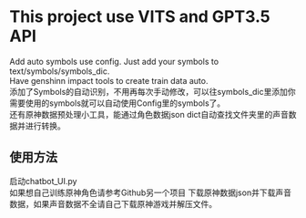 # This project use VITS and GPT3.5 API  
Add auto symbols use config. Just add your symbols to text/symbols/symbols_dic.  
Have genshinn impact tools to create train data auto.  
添加了Symbols的自动识别，不用再每次手动修改，可以往symbols_dic里添加你需要使用的symbols就可以自动使用Config里的symbols了。  
还有原神数据预处理小工具，能通过角色数据json dict自动查找文件夹里的声音数据并进行转换。

## 使用方法
启动chatbot_UI.py  
如果想自己训练原神角色请参考Github另一个项目 下载原神数据json并下载声音数据，如果声音数据不全请自己下载原神游戏并解压文件。
